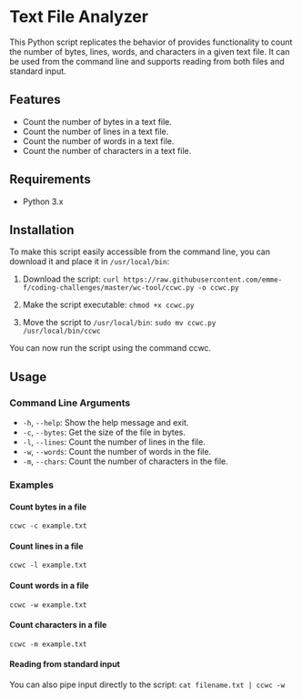 # Text File Analyzer

This Python script replicates the behavior of  provides functionality to count the number of bytes, lines, words, and characters in a given text file. It can be used from the command line and supports reading from both files and standard input.

## Features

- Count the number of bytes in a text file.
- Count the number of lines in a text file.
- Count the number of words in a text file.
- Count the number of characters in a text file.

## Requirements

- Python 3.x

## Installation

To make this script easily accessible from the command line, you can download it and place it in `/usr/local/bin`:

1. Download the script:
```curl https://raw.githubusercontent.com/emme-f/coding-challenges/master/wc-tool/ccwc.py -o ccwc.py```

2. Make the script executable:
```chmod +x ccwc.py```

3. Move the script to `/usr/local/bin`:
```sudo mv ccwc.py /usr/local/bin/ccwc```

You can now run the script using the command ccwc.

## Usage

### Command Line Arguments

- `-h`, `--help`: Show the help message and exit.
- `-c`, `--bytes`: Get the size of the file in bytes.
- `-l`, `--lines`: Count the number of lines in the file.
- `-w`, `--words`: Count the number of words in the file.
- `-m`, `--chars`: Count the number of characters in the file.

### Examples

#### Count bytes in a file
```ccwc -c example.txt```

#### Count lines in a file
```ccwc -l example.txt```

#### Count words in a file
```ccwc -w example.txt```

#### Count characters in a file
```ccwc -m example.txt```

#### Reading from standard input
You can also pipe input directly to the script:
```cat filename.txt | ccwc -w```
